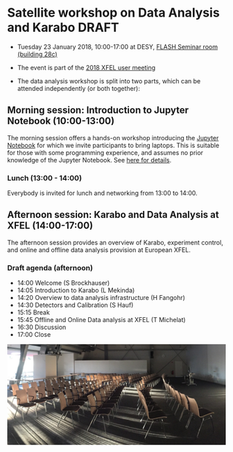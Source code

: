 # Satellite workshop on Data Analysis and Karabo DRAFT

* Tuesday 23 January 2018, 10:00-17:00 at DESY, [FLASH Seminar room (building 28c)](https://www.google.de/maps/place/FLASH/@53.5804765,9.8796105,1213m/data=!3m2!1e3!4b1!4m5!3m4!1s0x47b1842e70501fed:0x8cc3df31f98c81f7!8m2!3d53.5804733!4d9.8818045)

* The event is part of
the
[2018 XFEL user meeting](https://indico.desy.de/indico/event/18831/)


* The data analysis workshop is split into two parts, which can be
  attended independently (or both together):

## Morning session: Introduction to Jupyter Notebook (10:00-13:00)

The morning session offers a hands-on workshop introducing
the [Jupyter Notebook](http://jupyter.org) for which we invite
participants to bring laptops. This is suitable for those with some
programming experience, and assumes no prior knowledge of the Jupyter
Notebook. See [here for details](jupyter.md).

### Lunch (13:00 - 14:00)

Everybody is invited for lunch and networking from 13:00 to 14:00.

## Afternoon session: Karabo and Data Analysis at XFEL (14:00-17:00)

The afternoon session provides an overview of Karabo, experiment
control, and online and offline data analysis provision at European
XFEL.


### Draft agenda (afternoon)

* 14:00 Welcome (S Brockhauser)
* 14:05 Introduction to Karabo (L Mekinda)
* 14:20 Overview to data analysis infrastructure (H Fangohr)
* 14:30 Detectors and Calibration (S Hauf)
* 15:15 Break
* 15:45 Offline and Online Data analysis at XFEL (T Michelat)
* 16:30 Discussion
* 17:00 Close

![FLASH seminar room](flash-seminar-room.jpg)

